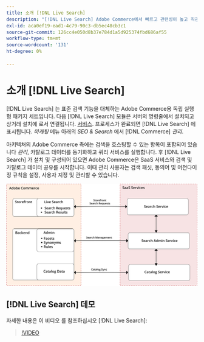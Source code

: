 ```yaml
---
title: 소개 [!DNL Live Search]
description: "[!DNL Live Search] Adobe Commerce에서 빠르고 관련성이 높고 직관적인 검색 경험을 제공합니다."
exl-id: aca0ef19-ead1-4c79-90c3-db5ec48cb3c1
source-git-commit: 126cc4e050d8b37e784d1a5d925374fbd686af55
workflow-type: tm+mt
source-wordcount: '131'
ht-degree: 0%

---
```


# 소개 [!DNL Live Search]

[!DNL Live Search] 는 표준 검색 기능을 대체하는 Adobe Commerce용 독립 실행형 패키지 세트입니다. 다음 [!DNL Live Search] 모듈은 서버의 명령줄에서 설치되고 상거래 설치에 로서 연결됩니다. [서비스](../landing/saas.md). 프로세스가 완료되면 [!DNL Live Search] 에 표시됩니다. *마케팅* 메뉴 아래의 *SEO &amp; Search* 에서 [!DNL Commerce] *관리*.

아키텍처의 Adobe Commerce 측에는 검색을 호스팅할 수 있는 항목이 포함되어 있습니다 *관리*, 카탈로그 데이터를 동기화하고 쿼리 서비스를 실행합니다. 후 [!DNL Live Search] 가 설치 및 구성되어 있으면 Adobe Commerce은 SaaS 서비스와 검색 및 카탈로그 데이터 공유를 시작합니다. 이때 관리 사용자는 검색 패싯, 동의어 및 머천다이징 규칙을 설정, 사용자 지정 및 관리할 수 있습니다.

![라이브 검색 아키텍처 다이어그램](assets/architecture-diagram.svg)

## [!DNL Live Search] 데모

자세한 내용은 이 비디오 를 참조하십시오 [!DNL Live Search]:

>[!VIDEO](https://video.tv.adobe.com/v/3418679?quality=12&learn=on)
